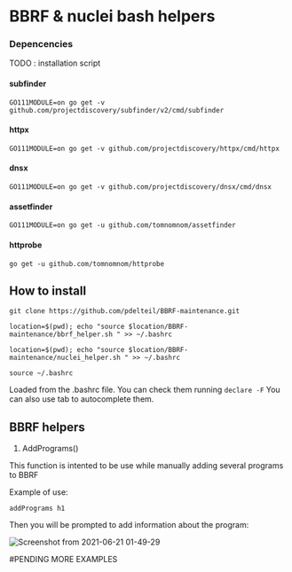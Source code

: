 # BBRF & nuclei bash helpers 


### Depencencies 

TODO : installation script

#### subfinder
``GO111MODULE=on go get -v github.com/projectdiscovery/subfinder/v2/cmd/subfinder``

#### httpx 
``GO111MODULE=on go get -v github.com/projectdiscovery/httpx/cmd/httpx``

#### dnsx 
``GO111MODULE=on go get -v github.com/projectdiscovery/dnsx/cmd/dnsx``

#### assetfinder 
``GO111MODULE=on go get -u github.com/tomnomnom/assetfinder`` 

#### httprobe
``go get -u github.com/tomnomnom/httprobe``

## How to install

```
git clone https://github.com/pdelteil/BBRF-maintenance.git

location=$(pwd); echo "source $location/BBRF-maintenance/bbrf_helper.sh " >> ~/.bashrc

location=$(pwd); echo "source $location/BBRF-maintenance/nuclei_helper.sh " >> ~/.bashrc

source ~/.bashrc 
```

Loaded from the .bashrc file. 
You can check them running `declare -F` 
You can also use tab to autocomplete them. 


## BBRF helpers 


1. AddPrograms() 

This function is intented to be use while manually adding several programs to BBRF 

Example of use:

` addPrograms h1 `

Then you will be prompted to add information about the program:

![Screenshot from 2021-06-21 01-49-29](https://user-images.githubusercontent.com/20244863/122713055-173d7200-d233-11eb-8298-a7f3c86882f3.png)


#PENDING MORE EXAMPLES 
